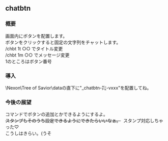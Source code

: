 ## chatbtn  
### 概要
画面内にボタンを配置します。    
ボタンをクリックすると固定の文字列をチャットします。     
/chbt 1t ○○ でタイトル変更  
/chbt 1m ○○ でメッセージ変更  
1のところはボタン番号  

### 導入
\Nexon\Tree of Savior\dataの直下に"_chatbtn-㌠-vxxx"を配置してね。  

### 今後の展望
コマンドでボタンの追加とかできるようにするよ。  
~~スタンプもそのうち設定できるようにできたらいいなぁ。~~  スタンプ対応しちゃった♡  
こうしはきらい。(うそ
